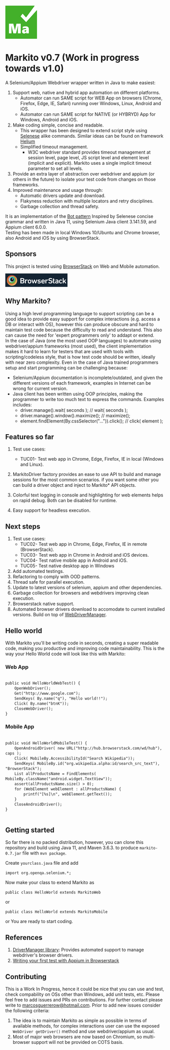 ![Markito logo](/images/Markito-100.png)
# Markito v0.7 (Work in progress towards v1.0)
A Selenium/Appium Webdriver wrapper written in Java to make easiest:
1. Support web, native and hybrid app automation on different platforms.
   * Automator can run SAME script for WEB App on browsers (Chrome, Firefox, Edge, IE, Safari) running over Windows, Linux, Android and iOS.
   * Automator can run SAME script for NATIVE (or HYBRYD) App for Windows, Android and iOS.
2. Make coding simple, concise and readable.
   *  This wrapper has been designed to extend script style using [Selenese](https://ui.vision/rpa/docs/selenium-ide) alike commands. Similar ideas can be found on framework [Helium](https://github.com/mherrmann/selenium-python-helium)
   *  Simplified timeout management.
      * W3C webdriver standard provides timeout management at session level, page level, JS script level and element level (implicit and explicit). Markito uses a single implicit timeout parameter to set all levels.
3. Provide an extra layer of abstraction over webdriver and appium (or others in the future) to isolate your test code from changes on those frameworks.
4. Improved maintenance and usage through:
   * Automatic drivers update and download.
   * Flakyness reduction with multiple locators and retry disciplines.
   * Garbage collection and thread safety.

It is an implementation of the [Bot pattern](https://www.selenium.dev/documentation/test_practices/design_strategies/#bot-pattern) Inspired by Selenese concise grammar and written in Java 11, using Selenium Java client 3.141.59, and Appium client 6.0.0.  
Testing has been made in local Windows 10/Ubuntu and Chrome browser, also Android and iOS by using BrowserStack.

## Sponsors
This project is tested using [BrowserStack](https://www.browserstack.com/) on Web and Mobile automation.

![BrowserStack](/images/browserstacklogo.png)

## Why Markito?
Using a high level programming language to support scripting can be a good idea to provide easy support for complex interactions (e.g. access a DB or interact with OS), however this can produce obscure and hard to maintain test code because the difficulty to read and understand.  This also can cause the need for 'expert programmers only' to addapt or extend.  
In the case of Java (one the most used OOP languages) to automate using webdriver/appium frameworks (most used), the client implementation makes it hard to learn for testers that are used with tools with scripting/codeless style, that is how test code should be written, ideally with near zero complexity. Even in the case of Java trained programmers setup and start programming can be challenging because:
 * Selenium/Appium documentation is incomplete/outdated, and given the different versions of each framework, examples in Internet can be wrong for current version.
 * Java client has been written using OOP principles, making the programmer to write too much text to express the commands. Examples includes:
   *  driver.manage().wait( seconds );  // wait( seconds );
   *  driver.manage().window().maximize(); // maximize();
   *  element.findElement(By.cssSelector("...")).click(); // click( element );

## Features so far
1. Test use cases:
    * TUC01- Test web app in Chrome, Edge, Firefox, IE in local (Windows and Linux).

2. MarkitoDriver factory provides an ease to use API to build and manage sessions for the most common scenarios.  if you want some other you can build a driver object and inject to Markito* API objects.

5. Colorful text logging in console and highlighting for web elements helps on rapid debug.  Both can be disabled for runtime.
6. Easy support for headless execution.
## Next steps
1. Test use cases:
    * TUC02- Test web app in Chrome, Edge, Firefox, IE in remote (BrowserStack).
    * TUC03- Test web app in Chrome in Android and iOS devices.
    * TUC04- Test native mobile app in Android and iOS.
    * TUC05- Test native desktop app in Windows
1. Add automated testings.
2. Refactoring to comply with OOD patterns.
3. Thread safe for parallel execution.
4. Update to latest versions of selenium, appium and other dependencies.
5. Garbage collection for browsers and webdrivers improving clean execution.
6. Browserstack native support.
7. Automated browser drivers download to accomodate to current installed versions.  Build on top of [WebDriverManager](https://bonigarcia.dev/webdrivermanager/#webdriver-builder).

## Hello world
With Markito you'll be writing code in seconds, creating a super readable code, making you productive and improving code maintainability. This is the way your Hello World code will look like this with Markito:
### Web App
<pre><code>
public void HelloWorldWebTest() {
&nbsp;&nbsp;&nbsp;&nbsp;OpenWebDriver();
&nbsp;&nbsp;&nbsp;&nbsp;Get("http://www.google.com");
&nbsp;&nbsp;&nbsp;&nbsp;SendKeys( By.name("q"), "Hello world!!");
&nbsp;&nbsp;&nbsp;&nbsp;Click( By.name("btnK"));
&nbsp;&nbsp;&nbsp;&nbsp;CloseWebDriver();
}
</code></pre>
### Mobile App
<pre><code> 
public void HelloWorldMobileTest() {
&nbsp;&nbsp;&nbsp;&nbsp;OpenAndroidDriver( new URL("http://hub.browserstack.com/wd/hub"), caps );
&nbsp;&nbsp;&nbsp;&nbsp;Click( MobileBy.AccessibilityId("Search Wikipedia"));
&nbsp;&nbsp;&nbsp;&nbsp;SendKeys( MobileBy.id("org.wikipedia.alpha:id/search_src_text"), "BrowserStack");
&nbsp;&nbsp;&nbsp;&nbsp;List<WebElement> allProductsName = FindElements( MobileBy.className("android.widget.TextView"));
&nbsp;&nbsp;&nbsp;&nbsp;assert(allProductsName.size() > 0);
&nbsp;&nbsp;&nbsp;&nbsp;for (WebElement webElement : allProductsName) {
&nbsp;&nbsp;&nbsp;&nbsp;&nbsp;&nbsp;&nbsp;&nbsp;printf("[%s]\n", webElement.getText());
&nbsp;&nbsp;&nbsp;&nbsp;}
&nbsp;&nbsp;&nbsp;&nbsp;CloseAndroidDriver();
}

</code></pre>
## Getting started
So far there is no packed distribution, however, you can clone this repository and build using Java 11, and Maven 3.6.3. to produce <code>markito-0.7.jar</code> file with <code>mvn package</code>.
<p>Create  <code>yourclass.java</code> file and add</p>
<pre><code>import org.openqa.selenium.*;</code></pre>
Now make your class to extend Markito as
<pre><code>public class HelloWorld extends MarkitoWeb</code></pre> or
<pre><code>public class HelloWorld extends MarkitoMobile</code></pre> or
You are ready to start coding.

## References
1. [DriverManager library](https://bonigarcia.dev/webdrivermanager/): Provides automated support to manage webdriver's browser drivers.
2. [Writing your first test with Appium in Browserstack](https://github.com/browserstack/java-appium-app-browserstack/tree/master/java_8)

## Contributing
This is a Work In Progress, hence it could be nice that you can use and test, check compability on OSs other than Windows, add unit tests, etc.  Please feel free to add issues and PRs on contributions.   For further contact please write to [marcosguerrerow@hotmail.com](mailto:marcosguerrerow@hotmail.com).   Prior to add new issues consider the following criteria:

1. The idea is to maintain Markito as simple as possible in terms of available methods, for complex interactions user can use the exposed <code>WebDriver getDriver()</code> method and use webdriver/appium as usual.
2. Most of major web browsers are now based on Chromium, so multi-browser support will not be provided on COTS basis.